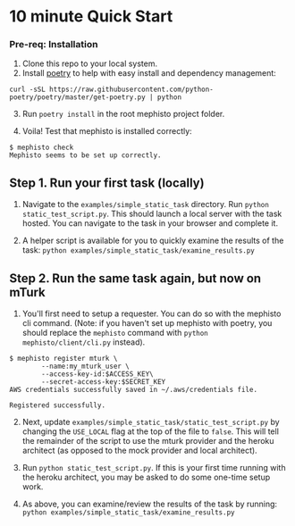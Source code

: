# 10 minute Quick Start

### Pre-req: Installation

1. Clone this repo to your local system.
2. Install [poetry](https://github.com/python-poetry/poetry) to help with easy install and dependency management:

```
curl -sSL https://raw.githubusercontent.com/python-poetry/poetry/master/get-poetry.py | python
```

3. Run `poetry install` in the root mephisto project folder.

4. Voila! Test that mephisto is installed correctly:

```
$ mephisto check
Mephisto seems to be set up correctly.
```


## Step 1. Run your first task (locally)

1. Navigate to the `examples/simple_static_task` directory. Run `python static_test_script.py`. This should launch a local server with the task hosted. You can navigate to the task in your browser and complete it.

2. A helper script is available for you to quickly examine the results of the task: `python examples/simple_static_task/examine_results.py`


## Step 2. Run the same task again, but now on mTurk

1. You'll first need to setup a requester. You can do so with the mephisto cli command. (Note: if you haven't set up mephisto with poetry, you should replace the `mephisto` command with `python mephisto/client/cli.py` instead).

```
$ mephisto register mturk \
        --name:my_mturk_user \
        --access-key-id:$ACCESS_KEY\
        --secret-access-key:$SECRET_KEY
AWS credentials successfully saved in ~/.aws/credentials file.

Registered successfully.
```

2. Next, update `examples/simple_static_task/static_test_script.py` by changing the `USE_LOCAL` flag at the top of the file to `false`. This will tell the remainder of the script to use the mturk provider and the heroku architect (as opposed to the mock provider and local architect).

3. Run `python static_test_script.py`. If this is your first time running with the heroku architect, you may be asked to do some one-time setup work.

4. As above, you can examine/review the results of the task by running: `python examples/simple_static_task/examine_results.py`